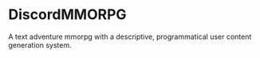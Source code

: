 # DiscordMMORPG
A text adventure mmorpg with a descriptive, programmatical user content generation system.
